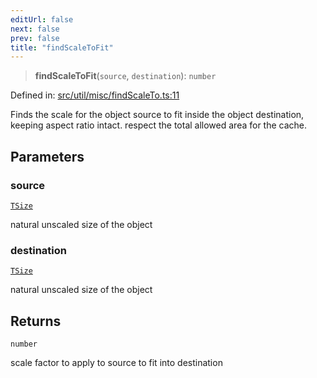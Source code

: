 ```yaml
---
editUrl: false
next: false
prev: false
title: "findScaleToFit"
---
```


> **findScaleToFit**(`source`, `destination`): `number`

Defined in: [src/util/misc/findScaleTo.ts:11](https://github.com/fabricjs/fabric.js/blob/fea1b29b7495d9634e300bd4bfa43de097745805/src/util/misc/findScaleTo.ts#L11)

Finds the scale for the object source to fit inside the object destination,
keeping aspect ratio intact.
respect the total allowed area for the cache.

## Parameters

### source

[`TSize`](/api/type-aliases/tsize/)

natural unscaled size of the object

### destination

[`TSize`](/api/type-aliases/tsize/)

natural unscaled size of the object

## Returns

`number`

scale factor to apply to source to fit into destination
